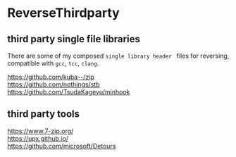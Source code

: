 # ReverseThirdparty
## third party single file libraries

There are some of my composed `single library header ` files for reversing, 
compatible with `gcc`, `tcc`, `clang`. 

https://github.com/kuba--/zip   
https://github.com/nothings/stb   
https://github.com/TsudaKageyu/minhook  


## third party tools 

https://www.7-zip.org/  
https://upx.github.io/  
https://github.com/microsoft/Detours   